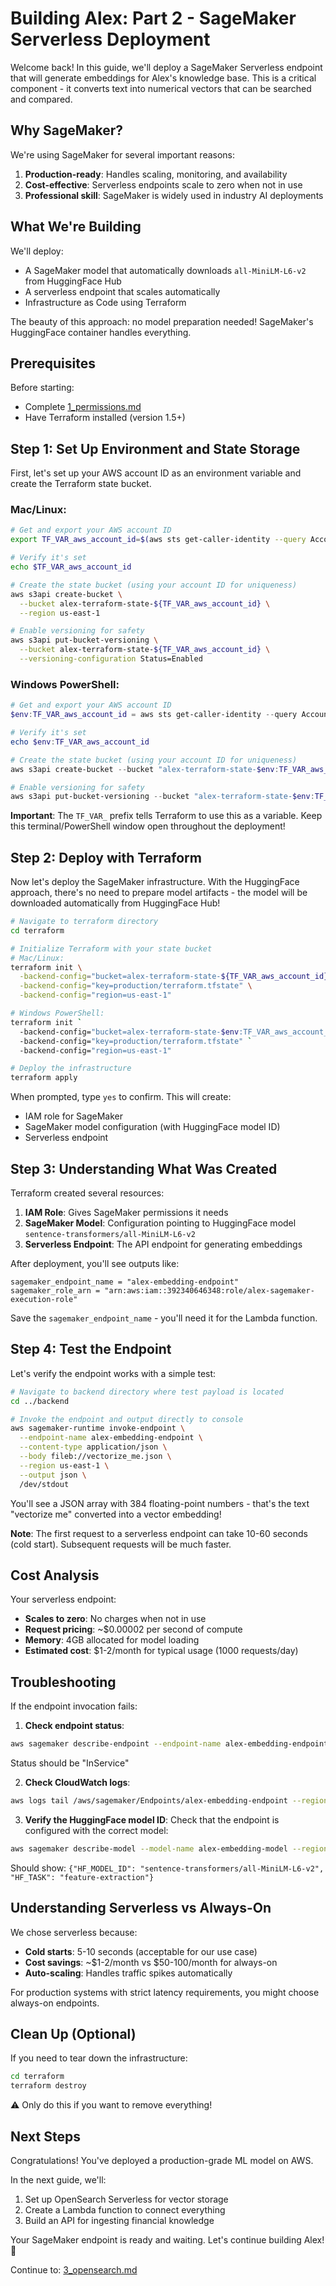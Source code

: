# Building Alex: Part 2 - SageMaker Serverless Deployment

Welcome back! In this guide, we'll deploy a SageMaker Serverless endpoint that will generate embeddings for Alex's knowledge base. This is a critical component - it converts text into numerical vectors that can be searched and compared.

## Why SageMaker?

We're using SageMaker for several important reasons:
1. **Production-ready**: Handles scaling, monitoring, and availability
2. **Cost-effective**: Serverless endpoints scale to zero when not in use
3. **Professional skill**: SageMaker is widely used in industry AI deployments

## What We're Building

We'll deploy:
- A SageMaker model that automatically downloads `all-MiniLM-L6-v2` from HuggingFace Hub
- A serverless endpoint that scales automatically
- Infrastructure as Code using Terraform

The beauty of this approach: no model preparation needed! SageMaker's HuggingFace container handles everything.

## Prerequisites

Before starting:
- Complete [1_permissions.md](1_permissions.md) 
- Have Terraform installed (version 1.5+)

## Step 1: Set Up Environment and State Storage

First, let's set up your AWS account ID as an environment variable and create the Terraform state bucket.

### Mac/Linux:
```bash
# Get and export your AWS account ID
export TF_VAR_aws_account_id=$(aws sts get-caller-identity --query Account --output text)

# Verify it's set
echo $TF_VAR_aws_account_id

# Create the state bucket (using your account ID for uniqueness)
aws s3api create-bucket \
  --bucket alex-terraform-state-${TF_VAR_aws_account_id} \
  --region us-east-1

# Enable versioning for safety
aws s3api put-bucket-versioning \
  --bucket alex-terraform-state-${TF_VAR_aws_account_id} \
  --versioning-configuration Status=Enabled
```

### Windows PowerShell:
```powershell
# Get and export your AWS account ID
$env:TF_VAR_aws_account_id = aws sts get-caller-identity --query Account --output text

# Verify it's set
echo $env:TF_VAR_aws_account_id

# Create the state bucket (using your account ID for uniqueness)
aws s3api create-bucket --bucket "alex-terraform-state-$env:TF_VAR_aws_account_id" --region us-east-1

# Enable versioning for safety
aws s3api put-bucket-versioning --bucket "alex-terraform-state-$env:TF_VAR_aws_account_id" --versioning-configuration Status=Enabled
```

**Important**: The `TF_VAR_` prefix tells Terraform to use this as a variable. Keep this terminal/PowerShell window open throughout the deployment!

## Step 2: Deploy with Terraform

Now let's deploy the SageMaker infrastructure. With the HuggingFace approach, there's no need to prepare model artifacts - the model will be downloaded automatically from HuggingFace Hub!

```bash
# Navigate to terraform directory
cd terraform

# Initialize Terraform with your state bucket
# Mac/Linux:
terraform init \
  -backend-config="bucket=alex-terraform-state-${TF_VAR_aws_account_id}" \
  -backend-config="key=production/terraform.tfstate" \
  -backend-config="region=us-east-1"

# Windows PowerShell:
terraform init `
  -backend-config="bucket=alex-terraform-state-$env:TF_VAR_aws_account_id" `
  -backend-config="key=production/terraform.tfstate" `
  -backend-config="region=us-east-1"

# Deploy the infrastructure
terraform apply
```

When prompted, type `yes` to confirm. This will create:
- IAM role for SageMaker
- SageMaker model configuration (with HuggingFace model ID)
- Serverless endpoint

## Step 3: Understanding What Was Created

Terraform created several resources:

1. **IAM Role**: Gives SageMaker permissions it needs
2. **SageMaker Model**: Configuration pointing to HuggingFace model `sentence-transformers/all-MiniLM-L6-v2`
3. **Serverless Endpoint**: The API endpoint for generating embeddings

After deployment, you'll see outputs like:
```
sagemaker_endpoint_name = "alex-embedding-endpoint"
sagemaker_role_arn = "arn:aws:iam::392340646348:role/alex-sagemaker-execution-role"
```

Save the `sagemaker_endpoint_name` - you'll need it for the Lambda function.

## Step 4: Test the Endpoint

Let's verify the endpoint works with a simple test:

```bash
# Navigate to backend directory where test payload is located
cd ../backend

# Invoke the endpoint and output directly to console
aws sagemaker-runtime invoke-endpoint \
  --endpoint-name alex-embedding-endpoint \
  --content-type application/json \
  --body fileb://vectorize_me.json \
  --region us-east-1 \
  --output json \
  /dev/stdout
```

You'll see a JSON array with 384 floating-point numbers - that's the text "vectorize me" converted into a vector embedding!

**Note**: The first request to a serverless endpoint can take 10-60 seconds (cold start). Subsequent requests will be much faster.

## Cost Analysis

Your serverless endpoint:
- **Scales to zero**: No charges when not in use
- **Request pricing**: ~$0.00002 per second of compute
- **Memory**: 4GB allocated for model loading
- **Estimated cost**: $1-2/month for typical usage (1000 requests/day)

## Troubleshooting

If the endpoint invocation fails:

1. **Check endpoint status**:
```bash
aws sagemaker describe-endpoint --endpoint-name alex-embedding-endpoint --region us-east-1
```
Status should be "InService"

2. **Check CloudWatch logs**:
```bash
aws logs tail /aws/sagemaker/Endpoints/alex-embedding-endpoint --region us-east-1 --follow
```

3. **Verify the HuggingFace model ID**:
Check that the endpoint is configured with the correct model:
```bash
aws sagemaker describe-model --model-name alex-embedding-model --region us-east-1 --query 'PrimaryContainer.Environment'
```
Should show: `{"HF_MODEL_ID": "sentence-transformers/all-MiniLM-L6-v2", "HF_TASK": "feature-extraction"}`

## Understanding Serverless vs Always-On

We chose serverless because:
- **Cold starts**: 5-10 seconds (acceptable for our use case)
- **Cost savings**: ~$1-2/month vs $50-100/month for always-on
- **Auto-scaling**: Handles traffic spikes automatically

For production systems with strict latency requirements, you might choose always-on endpoints.

## Clean Up (Optional)

If you need to tear down the infrastructure:

```bash
cd terraform
terraform destroy
```

⚠️ Only do this if you want to remove everything!

## Next Steps

Congratulations! You've deployed a production-grade ML model on AWS. 

In the next guide, we'll:
1. Set up OpenSearch Serverless for vector storage
2. Create a Lambda function to connect everything
3. Build an API for ingesting financial knowledge

Your SageMaker endpoint is ready and waiting. Let's continue building Alex! 🎉

Continue to: [3_opensearch.md](3_opensearch.md)